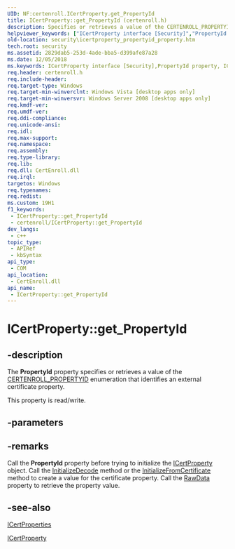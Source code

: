 ```yaml
---
UID: NF:certenroll.ICertProperty.get_PropertyId
title: ICertProperty::get_PropertyId (certenroll.h)
description: Specifies or retrieves a value of the CERTENROLL_PROPERTYID enumeration that identifies an external certificate property.
helpviewer_keywords: ["ICertProperty interface [Security]","PropertyId property","ICertProperty.PropertyId","ICertProperty.get_PropertyId","ICertProperty::PropertyId","ICertProperty::get_PropertyId","ICertProperty::put_PropertyId","PropertyId property [Security]","PropertyId property [Security]","ICertProperty interface","certenroll/ICertProperty::PropertyId","certenroll/ICertProperty::get_PropertyId","certenroll/ICertProperty::put_PropertyId","get_PropertyId","security.icertproperty_propertyid_property"]
old-location: security\icertproperty_propertyid_property.htm
tech.root: security
ms.assetid: 2829dab5-253d-4ade-bba5-d399afe87a28
ms.date: 12/05/2018
ms.keywords: ICertProperty interface [Security],PropertyId property, ICertProperty.PropertyId, ICertProperty.get_PropertyId, ICertProperty::PropertyId, ICertProperty::get_PropertyId, ICertProperty::put_PropertyId, PropertyId property [Security], PropertyId property [Security],ICertProperty interface, certenroll/ICertProperty::PropertyId, certenroll/ICertProperty::get_PropertyId, certenroll/ICertProperty::put_PropertyId, get_PropertyId, security.icertproperty_propertyid_property
req.header: certenroll.h
req.include-header: 
req.target-type: Windows
req.target-min-winverclnt: Windows Vista [desktop apps only]
req.target-min-winversvr: Windows Server 2008 [desktop apps only]
req.kmdf-ver: 
req.umdf-ver: 
req.ddi-compliance: 
req.unicode-ansi: 
req.idl: 
req.max-support: 
req.namespace: 
req.assembly: 
req.type-library: 
req.lib: 
req.dll: CertEnroll.dll
req.irql: 
targetos: Windows
req.typenames: 
req.redist: 
ms.custom: 19H1
f1_keywords:
 - ICertProperty::get_PropertyId
 - certenroll/ICertProperty::get_PropertyId
dev_langs:
 - c++
topic_type:
 - APIRef
 - kbSyntax
api_type:
 - COM
api_location:
 - CertEnroll.dll
api_name:
 - ICertProperty::get_PropertyId
---
```


# ICertProperty::get_PropertyId


## -description

The <b>PropertyId</b> property specifies or retrieves a value of the <a href="/windows/desktop/api/certenroll/ne-certenroll-certenroll_propertyid">CERTENROLL_PROPERTYID</a> enumeration that identifies an external  certificate property.

This property is read/write.

## -parameters

## -remarks

 Call the <b>PropertyId</b> property before trying to initialize the <a href="/windows/desktop/api/certenroll/nn-certenroll-icertproperty">ICertProperty</a> object. Call the <a href="/windows/desktop/api/certenroll/nf-certenroll-icertproperty-initializedecode">InitializeDecode</a> method or the <a href="/windows/desktop/api/certenroll/nf-certenroll-icertproperty-initializefromcertificate">InitializeFromCertificate</a> method to create a value for the certificate property. Call the <a href="/windows/desktop/api/certenroll/nf-certenroll-icertproperty-get_rawdata">RawData</a> property to retrieve the property value.

## -see-also

<a href="/windows/desktop/api/certenroll/nn-certenroll-icertproperties">ICertProperties</a>



<a href="/windows/desktop/api/certenroll/nn-certenroll-icertproperty">ICertProperty</a>


